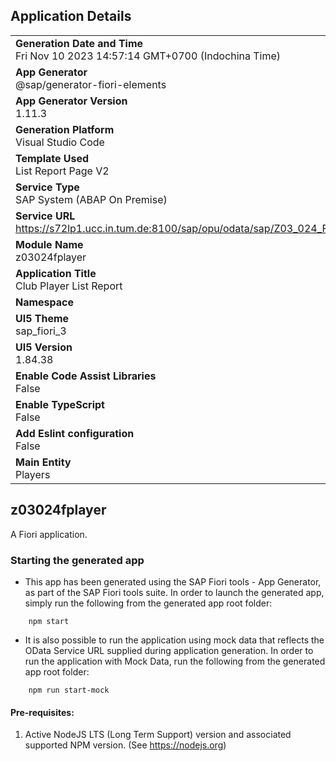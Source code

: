 ## Application Details
|               |
| ------------- |
|**Generation Date and Time**<br>Fri Nov 10 2023 14:57:14 GMT+0700 (Indochina Time)|
|**App Generator**<br>@sap/generator-fiori-elements|
|**App Generator Version**<br>1.11.3|
|**Generation Platform**<br>Visual Studio Code|
|**Template Used**<br>List Report Page V2|
|**Service Type**<br>SAP System (ABAP On Premise)|
|**Service URL**<br>https://s72lp1.ucc.in.tum.de:8100/sap/opu/odata/sap/Z03_024_FPLAYER_01_SRV
|**Module Name**<br>z03024fplayer|
|**Application Title**<br>Club Player List Report|
|**Namespace**<br>|
|**UI5 Theme**<br>sap_fiori_3|
|**UI5 Version**<br>1.84.38|
|**Enable Code Assist Libraries**<br>False|
|**Enable TypeScript**<br>False|
|**Add Eslint configuration**<br>False|
|**Main Entity**<br>Players|

## z03024fplayer

A Fiori application.

### Starting the generated app

-   This app has been generated using the SAP Fiori tools - App Generator, as part of the SAP Fiori tools suite.  In order to launch the generated app, simply run the following from the generated app root folder:

```
    npm start
```

- It is also possible to run the application using mock data that reflects the OData Service URL supplied during application generation.  In order to run the application with Mock Data, run the following from the generated app root folder:

```
    npm run start-mock
```

#### Pre-requisites:

1. Active NodeJS LTS (Long Term Support) version and associated supported NPM version.  (See https://nodejs.org)


